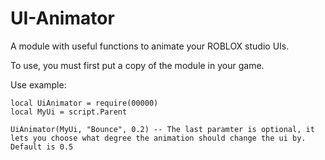 # UI-Animator

A module with useful functions to animate your ROBLOX studio UIs.

To use, you must first put a copy of the module in your game.

Use example:

```
local UiAnimator = require(00000)
local MyUi = script.Parent

UiAnimator(MyUi, "Bounce", 0.2) -- The last paramter is optional, it lets you choose what degree the animation should change the ui by. Default is 0.5
```
